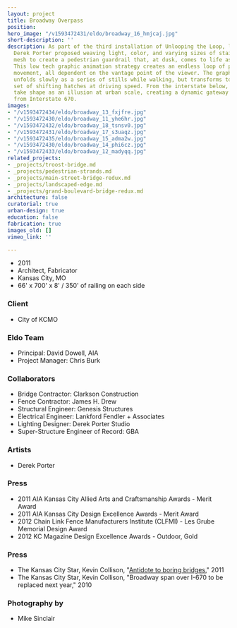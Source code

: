 ```yaml
---
layout: project
title: Broadway Overpass
position: 
hero_image: "/v1593472431/eldo/broadway_16_hmjcaj.jpg"
short-description: ''
description: As part of the third installation of Unlooping the Loop, lighting artist
  Derek Porter proposed weaving light, color, and varying sizes of stainless steel
  mesh to create a pedestrian guardrail that, at dusk, comes to life as a lively moiré!
  This low tech graphic animation strategy creates an endless loop of patterns and
  movement, all dependent on the vantage point of the viewer. The graphic display
  unfolds slowly as a series of stills while walking, but transforms to an active
  set of shifting hatches at driving speed. From the interstate below, the moiré patterns
  take shape as an illusion at urban scale, creating a dynamic gateway to the city
  from Interstate 670.
images:
- "/v1593472434/eldo/broadway_13_fxjfre.jpg"
- "/v1593472430/eldo/broadway_11_yhe6hr.jpg"
- "/v1593472432/eldo/broadway_18_tsnsv0.jpg"
- "/v1593472431/eldo/broadway_17_s3uaqz.jpg"
- "/v1593472435/eldo/broadway_15_adma2w.jpg"
- "/v1593472430/eldo/broadway_14_phi6cz.jpg"
- "/v1593472433/eldo/broadway_12_madyqq.jpg"
related_projects:
- _projects/troost-bridge.md
- _projects/pedestrian-strands.md
- _projects/main-street-bridge-redux.md
- _projects/landscaped-edge.md
- _projects/grand-boulevard-bridge-redux.md
architecture: false
curatorial: true
urban-design: true
education: false
fabrication: true
images_old: []
vimeo_link: ''

---
```

* 2011
* Architect, Fabricator
* Kansas City, MO
* 66' x 700' x 8' / 350' of railing on each side

### Client

* City of KCMO

### Eldo Team

* Principal: David Dowell, AIA
* Project Manager: Chris Burk

### Collaborators

* Bridge Contractor: Clarkson Construction
* Fence Contractor: James H. Drew
* Structural Engineer: Genesis Structures
* Electrical Engineer: Lankford Fendler + Associates
* Lighting Designer: Derek Porter Studio
* Super-Structure Engineer of Record: GBA

### Artists

* Derek Porter

### Press

* 2011 AIA Kansas City Allied Arts and Craftsmanship Awards - Merit Award
* 2011 AIA Kansas City Design Excellence Awards - Merit Award
* 2012 Chain Link Fence Manufacturers Institute (CLFMI)  - Les Grube Memorial Design Award
* 2012 KC Magazine Design Excellence Awards - Outdoor, Gold

### Press

* The Kansas City Star, Kevin Collison, "[Antidote to boring bridges](https://www.kansascity.com/entertainment/arts-culture/article298688/Antidote-to-boring-bridges.html )," 2011
* The Kansas City Star, Kevin Collison, "Broadway span over I-670 to be replaced next year," 2010

### Photography by

* Mike Sinclair